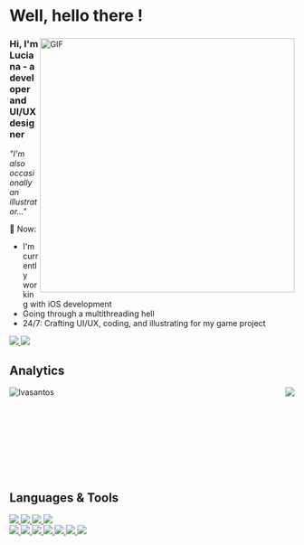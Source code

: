 # Well, hello there !

<!-- 1 -->  
<div>
  <img align="right" width="450px" alt="GIF" src="https://media.giphy.com/media/VbJeIn7jzpiTS9PczB/giphy.gif" />
  
  <p align="left" width="450px">
    <h3> Hi, I'm Luciana - a developer and UI/UX designer</h3>
    <i>"I'm also occasionally an illustrator..."</i>
  </p>
  

  💬 Now:
   - I'm currently working with iOS development
   - Going through a multithreading hell
   - 24/7: Crafting UI/UX, coding, and illustrating for my game project

       
  <a href="https://www.linkedin.com/in/luciana-adri%C3%A3o-87289a14b/">
      <img src="https://img.shields.io/badge/linkedin-%230077B5.svg?style=for-the-badge&logo=linkedin&logoColor=white">
  </a>
  <a href="https://www.figma.com/@lucianaadriao">
      <img src="https://img.shields.io/badge/figma-%23F24E1E.svg?style=for-the-badge&logo=figma&logoColor=white&color=b300bc">
  </a>

</div>

<h2 align="Left"> Analytics </h2>
<p align=center>
  <div align=center>
    <a href="https://github.com/denvercoder1/github-readme-streak-stats" title="Go to Source">
      <img align="left" src="https://streak-stats.demolab.com/?user=lvasantos&theme=jolly&hide_border=true" alt="lvasantos" />
    </a>
    <a href="https://github.com/anuraghazra/github-readme-stats" title="Go to Source">
      <img align="right" src="https://github-readme-stats.vercel.app/api?username=lvasantos&rank_icon=github&show_icons=true&theme=jolly&hide_border=true" />
    </a>
  </div>
  <br><br><br><br><br><br><br><br><br>
</p>


<h2 align="Left"> Languages & Tools</h2>
<p align=center>
  <div align=left>

<!-- Languages -->
<a href="https://developer.apple.com/swift/">
  <img src="https://img.shields.io/badge/swift-F54A2A?style=for-the-badge&logo=swift&logoColor=white&color=%23291b3e">
</a>
<a href="https://www.python.org/">
  <img src="https://img.shields.io/badge/python-3670A0?style=for-the-badge&logo=python&logoColor=white&color=%23291b3e">
</a>
<a href="">
  <img src="https://img.shields.io/badge/c-%2300599C.svg?style=for-the-badge&logo=c&logoColor=white&color=%23291b3e">
</a>

<!-- Tools -->
<a href="https://www.figma.com/@lucianaadriao">
  <img src="https://img.shields.io/badge/figma-%23F24E1E.svg?style=for-the-badge&logo=figma&logoColor=white&color=%23291b3e">
</a>

<br>

<a href="https://developer.apple.com/xcode/">
  <img src="https://img.shields.io/badge/Xcode-007ACC?style=for-the-badge&logo=Xcode&logoColor=white&color=%23291b3e">
</a>
<a href="https://code.visualstudio.com/">
  <img src="https://img.shields.io/badge/Visual%20Studio%20Code-0078d7.svg?style=for-the-badge&logo=visual-studio-code&logoColor=white&color=%23291b3e">
</a>
<a href="https://docs.github.com/en">
  <img src="https://img.shields.io/badge/github-%23121011.svg?style=for-the-badge&logo=github&logoColor=white&color=%23291b3e">
</a>
<a href="https://git-scm.com/doc">
  <img src="https://img.shields.io/badge/git-%23F05033.svg?style=for-the-badge&logo=git&logoColor=white&color=%23291b3e">
</a>
<a href="">
  <img src="https://img.shields.io/badge/adobe%20photoshop-%2331A8FF.svg?style=for-the-badge&logo=adobe%20photoshop&logoColor=white&color=%23291b3e">
</a>
<a href="">
  <img src="https://img.shields.io/badge/adobe%20illustrator-%23FF9A00.svg?style=for-the-badge&logo=adobe%20illustrator&logoColor=white&color=%23291b3e">
</a>
<a href="">
  <img src="https://img.shields.io/badge/Adobe%20After%20Effects-9999FF.svg?style=for-the-badge&logo=Adobe%20After%20Effects&logoColor=white&color=%23291b3e">
</a>

  </div>
  <br><br>
</p>
  <br>

<!--




 & Tools

Apps at apple Store:
https://img.shields.io/badge/App_Store-0D96F6?style=for-the-badge&logo=app-store&logoColor=white

Behance, just in case:
https://img.shields.io/badge/Behance-1769ff?style=for-the-badge&logo=behance&logoColor=white

Linkedin
<a href="">
    <img src="https://img.shields.io/badge/linkedin-%230077B5.svg?style=for-the-badge&logo=linkedin&logoColor=white&color=%23291b3e">
  </a>
  
    <img src="https://skillicons.dev/icons?i=swift,c,python,arduino,vscode,git,github,matlab,postman,ps,ai,figma,ae&perline=4" alt="html" style="vertical-align:top; margin:4px">   

## Analytics
  <div>
    <img width="450px" src="https://github-readme-streak-stats.herokuapp.com/?user=lvasantos&theme=jolly&hide_border=true">
    <img align="right" width="450px" src="https://github-readme-stats.vercel.app/api?username=lvasantos&hide_title=true&rank_icon=github&show_icons=true&theme=jolly&hide_border=true"/>
  </div>












